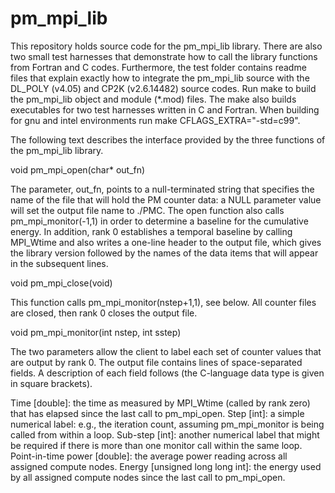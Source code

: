 pm_mpi_lib
==========

This repository holds source code for the pm_mpi_lib library. There are also two small test harnesses that demonstrate how to call the library functions from Fortran and C codes. Furthermore, the test folder contains readme files that explain exactly how to integrate the pm_mpi_lib source with the DL_POLY (v4.05) and CP2K (v2.6.14482) source codes. Run make to build the pm_mpi_lib object and module (*.mod) files. The make also builds executables for two test harnesses written in C and Fortran.
When building for gnu and intel environments run make CFLAGS_EXTRA="-std=c99".

The following text describes the interface provided by the three functions of the pm_mpi_lib library.

void pm_mpi_open(char* out_fn)

The parameter, out_fn, points to a null-terminated string that specifies the name of the file that will hold the PM counter data: a NULL parameter value will set the output file name to ./PMC. The open function also calls pm_mpi_monitor(-1,1) in order to determine a baseline for the cumulative energy. In addition, rank 0 establishes a temporal baseline by calling MPI_Wtime and also writes a one-line header to the output file, which gives the library version followed by the names of the data items that will appear in the subsequent lines.


void pm_mpi_close(void)

This function calls pm_mpi_monitor(nstep+1,1), see below. All counter files are closed, then rank 0 closes the output file.


void pm_mpi_monitor(int nstep, int sstep)

The two parameters allow the client to label each set of counter values that are output by rank 0. The output file contains lines of space-separated fields. A description of each field follows (the C-language data type is given in square brackets).

Time [double]: the time as measured by MPI_Wtime (called by rank zero) that has elapsed since the last call to pm_mpi_open.
Step [int]: a simple numerical label: e.g., the iteration count, assuming pm_mpi_monitor is being called from within a loop.
Sub-step [int]: another numerical label that might be required if there is more than one monitor call within the same loop.
Point-in-time power [double]: the average power reading across all assigned compute nodes.
Energy [unsigned long long int]: the energy used by all assigned compute nodes since the last call to pm_mpi_open.
